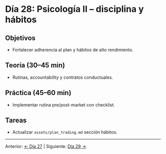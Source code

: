 # Día 28: Psicología II – disciplina y hábitos

## Objetivos
- Fortalecer adherencia al plan y hábitos de alto rendimiento.

## Teoría (30–45 min)
- Rutinas, accountability y contratos conductuales.

## Práctica (45–60 min)
- Implementar rutina pre/post-market con checklist.

## Tareas
- Actualizar `assets/plan_trading.md` sección hábitos.

---
Anterior: [← Día 27](Dia_27.md) | Siguiente: [Día 29 →](Dia_29.md)
